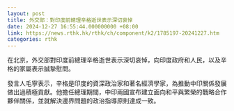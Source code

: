 ```yaml
---
layout: post
title: 外交部：對印度前總理辛格逝世表示深切哀悼
date: 2024-12-27 16:55:44.000000000 +08:00
link: https://news.rthk.hk/rthk/ch/component/k2/1785197-20241227.htm
categories: rthk
---
```


在北京，外交部對印度前總理辛格逝世表示深切哀悼，向印度政府和人民，以及辛格的家屬表示誠摯慰問。

發言人毛寧表示，辛格是印度的資深政治家和著名經濟學家，為推動中印關係發展做出過積極貢獻。他擔任總理期間，中印兩國宣布建立面向和平與繁榮的戰略合作夥伴關係，並就解決邊界問題的政治指導原則達成一致。
